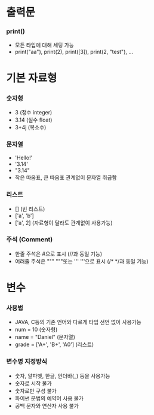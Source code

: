 # 출력문




### print()

- 모든 타입에 대해 세팅 가능  
- print("aa"), print(2), print([3]), print(2, "test"), ...





# 기본 자료형



### 숫자형

- 3 (정수 integer)
- 3.14 (실수 float)
- 3+4j (복소수)



### 문자열

- 'Hello!'
- '3.14'
- "3.14"
- 작은 따옴표, 큰 따옴표 관계없이 문자열 취급함



### 리스트

- [] (빈 리스트)
- ['a', 'b']
- ['a', 2] (자료형이 달라도 관계없이 사용가능)



### 주석 (Comment)

- 한줄 주석은 #으로 표시 (//과 동일 기능)
- 여러줄 주석은 """ """또는 ''' '''으로 표시 (/* */과 동일 기능)





# 변수



### 사용법

- JAVA, C등의 기존 언어와 다르게 타입 선언 없이 사용가능
- num = 10 (숫자형)
- name = "Daniel" (문자열)
- grade = ['A+', 'B+', 'A0'] (리스트)



### 변수명 지정방식

- 숫자, 알파벳, 한글, 언더바(_) 등을 사용가능
- 숫자로 시작 불가
- 숫자로만 구성 불가
- 파이썬 문법의 예약어 사용 불가
- 공백 문자와 연산자 사용 불가

